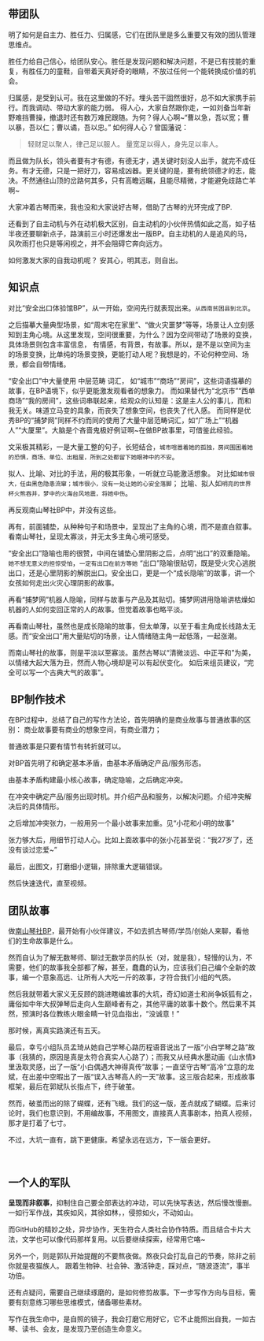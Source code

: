 
## 带团队
明了如何是自主力、胜任力、归属感，它们在团队里是多么重要又有效的团队管理思维点。

胜任力给自己信心，给团队安心。胜任是发现问题和解决问题，不是已有技能的重复，有胜任力的童鞋，自带着天真好奇的眼睛，不放过任何一个能转换成价值的机会。

归属感，是受到认可。我在这里做的不好。埋头苦干固然很好，总不如大家携手前行。而我调动、带动大家的能力弱。
得人心，大家自然跟你走，一如刘备当年新野难挡曹操，撤退时还有数万难民跟随。为何？得人心啊~“曹以急，吾以宽；曹以暴，吾以仁；曹以谲，吾以忠。”
如何得人心？曾国藩说：
> 轻财足以聚人，律己足以服人。
  量宽足以得人，身先足以率人。
  
  而且做为队长，领头者要有才有德，有德无才，遇关键时刻没人出手，就完不成任务。有才无德，只是一把好刀，容易成凶器。更关键的是，要有统领德才的志，能决。不然通往山顶的岔路何其多，只有高瞻远瞩，且能尽精微，才能避免歧路亡羊啊~


大家冲着古琴而来，我也没和大家说好古琴，借助了古琴的光环完成了BP.

还看到了自主动机与外在动机极大区别，自主动机的小伙伴热情如此之高，如子桔半夜还要聊新点子，路演前三小时还爆发出一版BP。自主动机的人是追风的马，风吹雨打也只是等闲视之，并不会阻碍它奔向远方。

如何激发大家的自我动机呢？
安其心，明其志，则自出。

## 知识点
对比“安全出口体验馆BP”，从一开始，空间先行就表现出来。`从西南贫困县到北京`。

之后描摹大量典型场景，如“周末宅在家里”、“做火灾噩梦”等等，场景让人立刻感知到主角心境。从这里发现，空间很重要，为什么？因为空间带动了场景的变换，具体场景则包含丰富信息，
有情感，有背景，有故事。所以，是不是以空间为主的场景变换，比单纯的场景变换，更能打动人呢？我想是的，不论何种空间、场景，都会自带情绪。

“安全出口”中大量使用 中层范畴 词汇， 如“城市”“商场”“房间”，这些词语描摹的故事，在BP语境下，似乎更能激发观看者的想象力。
而如果替代为“北京市”“西单商场”“我的房间”，这些词串联起来，给观众的认知是：这是主人公的事儿，而和我无关。味道立马变的具象，而丧失了想象空间，也丧失了代入感。
而同样是优秀BP的“捕梦网”同样不约而同的使用了大量中层范畴词汇，如“广场上”“机器人”“大厦里”。大脑是个吝啬鬼极好例证啊~在做BP故事里，可借鉴此经验。

文采极其精彩，一是大量工整的句子，长短结合，`城市喧嚣着她的孤独，房间围困着她的恐惧，商场、单位、出租屋，所到之处都留下她眼神中的不安`。

拟人、比喻、对比的手法，用的极其形象，一听就立马能激活想象。
对比如`城市很大，任由黑色隐患流窜；城市很小，没有一处让她的心安全落脚`；
比喻、拟人如`明亮的世界杯火熊吞并，梦中的火海台风地震，将她中伤`。

再反观南山琴社BP中，并没有这些。

再有，前面铺垫，从种种句子和场景中，呈现出了主角的心境，而不是直白叙事。看南山琴社，呈现太寡淡，并无太多主角心境可感受。


“安全出口”隐喻也用的很赞，中间在铺垫心里阴影之后，点明“出口”的双重隐喻。
`她不想无意义的担惊受怕`，`一定有出口在前方等她`
“出口”隐喻很贴切，既是受火灾心逃脱出口，还是心里阴影的解脱出口。安全出口，更是一个“成长隐喻”的故事，讲一个女孩如何走出火灾心理阴影的故事。

再看“捕梦网”机器人隐喻，同样与故事与产品及其贴切。捕梦网讲用隐喻讲枯燥如机器的人如何变回正常的人的故事。但觉着故事也略平淡。

再看南山琴社，虽然也是成长隐喻的故事，但太单薄，以至于看主角成长线路太无感。而“安全出口”用大量贴切的场景，让人情绪随主角一起低落，一起涨潮。

而南山琴社的故事，则是平淡以至寡淡。虽然古琴以“清微淡远、中正平和”为美，以情绪大起大落为丑，然而人物心境却是可以有起伏变化。
如后来组员建议，“完全可以写一个古典大气的故事”。




##  BP制作技术
在BP过程中，总结了自己的写作方法论，首先明确的是商业故事与普通故事的区别： 商业故事要有商业的想象空间，有商业潜力；

普通故事是只要有情节有转折就可以。

对BP首先明了和确定基本矛盾，由基本矛盾确定产品/服务形态。

由基本矛盾构建最小核心故事，确定隐喻，之后确定冲突。

在冲突中确定产品/服务出现时机。并介绍产品和服务，以解决问题。介绍冲突解决后的具体情形。

之后增加冲突张力，一般用另一个最小故事来加重。见“小花和小明的故事”

张力够大后，用细节打动人心。比如上面故事中的张小花甚至说：“我27岁了，还没有谈过恋爱~”

最后，出图文，打磨细小逻辑，排除重大逻辑错误。

然后快速迭代，直至视频。



## 团队故事

做[南山琴社BP](https://github.com/nanshanqinshe/GuqinAdoBP/issues)，最开始有小伙伴建议，不如去抓古琴师/学员/创始人来聊，看他们的生命故事是什么。

然而自认为了解无数琴师、聊过无数学员的队长（对，就是我），轻慢的认为，不需要，他们的故事我全部都了解，甚至，蠢蠢的认为，应该我们自己编个全新的故事，编一个意象高远、让所有人大吃一斤的故事，才符合我们小组的气质。

然后我就带着大家义无反顾的跳进瞎编故事的大坑，奇幻如道士和尚争妖狐有之，庸俗如中年大叔弹琴后走向人生巅峰者有之，其他平庸的故事十数个。然后果不其然，预演时各位教练火眼金睛一针见血指出，“没诚意！”

那时候，离真实路演还有五天。

最后，幸亏小组队员孟琦从她自己学琴心路历程语音说出了一版“小白学琴之路”故事（我猜的，原因是真是太符合真实人心路了）；而我又从经典水墨动画《山水情》里汲取灵感，出了一版“小白偶遇大神得真传”故事；一直坚守古琴“高冷”立意的龙斌，在出差中空暇出了一版“误入古琴高人的一天”故事。这三版合起来，形成故事框架，最后在郭斌队长指点下，终于破茧。

然而，破茧而出的除了蝴蝶，还有飞蛾。我们的这一版，差点就成了蝴蝶。后来讨论时，我们也意识到，不用编故事，不用图文，直接真人真事剧本，拍真人视频，那才是打着了七寸。

不过，大坑一直有，跳下更健康。希望永远在远方，下一版会更好。


  
 ## 一个人的军队
**呈现而非叙事**，抑制住自己要全部表达的冲动，可以先快写表达，然后慢改慢删。一如行军作战，其疾如风，其徐如林，，侵掠如火，不动如山。

而GitHub的精妙之处，异步协作，天生符合人类社会协作特质。而且结合卡片大法，文学也可以像代码那样复用。以后要继续探索，经常用它咯~

另外一个，则是郭队开始提醒的不要熬夜做。熬夜只会打乱自己的节奏，除非之前你就是夜猫族人。
跟着生物钟、社会钟、激活钟走，踩对点，“随波逐流”，事半功倍。

还有点疑问，需要自己继续琢磨的，是如何修剪故事。下一步写作方向与目标，需要有刻意练习哪些思维模式，储备哪些素材。

写作在我生命中，是自照的镜子，我会打磨它用好它，它不止能照出自我，一如古琴、读书、会友，是发现乃至创造生命意义。

